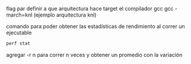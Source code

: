 flag par definir  a que arquitectura hace target el compilador gcc
gcc -march=knl (ejemplo arquitectura knl)

comando para poder obtener las estadísticas de rendimiento al correr un ejecutable 
```bash
perf stat
```
agregar -r n para correr n veces y obtener un promedio con la variación